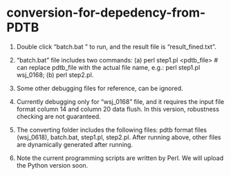 # conversion-for-depedency-from-PDTB

1) Double click “batch.bat ” to run, and the result file is “result_fined.txt”.

2) “batch.bat” file includes two commands: (a) perl step1.pl <pdtb_file> # can replace pdtb_file with the actual file name, e.g.: perl step1.pl wsj_0168; (b) perl step2.pl.

3) Some other debugging files for reference, can be ignored.

4) Currently debugging only for “wsj_0168” file, and it requires the input file format column 14 and column 20 data flush. In this version, robustness checking are not guaranteed.

5) The converting folder includes the following files: pdtb format files (wsj_0618), batch.bat, step1.pl, step2.pl. After running above, other files are dynamically generated after running.

6) Note the current programming scripts are written by Perl. We will upload the Python version soon. 
